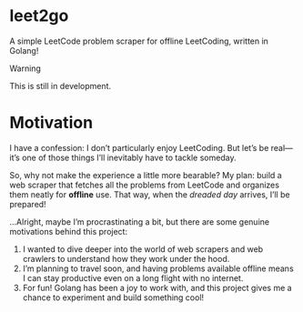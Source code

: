 # leet2go

A simple LeetCode problem scraper for offline LeetCoding, written in Golang!

> [!WARNING]
> This is still in development.

# Motivation

I have a confession: I don’t particularly enjoy LeetCoding. But let’s be real—it’s one of those things I’ll inevitably have to tackle someday.

So, why not make the experience a little more bearable? My plan: build a web scraper that fetches all the problems from LeetCode and organizes them neatly for **offline** use.
That way, when the _dreaded day_ arrives, I’ll be prepared!

...Alright, maybe I’m procrastinating a bit, but there are some genuine motivations behind this project:

1. I wanted to dive deeper into the world of web scrapers and web crawlers to understand how they work under the hood.
2. I’m planning to travel soon, and having problems available offline means I can stay productive even on a long flight with no internet.
3. For fun! Golang has been a joy to work with, and this project gives me a chance to experiment and build something cool!
